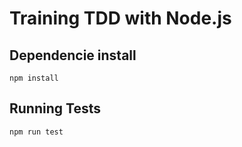 # Training TDD with Node.js

## Dependencie install

  ``npm install``
  
## Running Tests
  
  ``npm run test``
